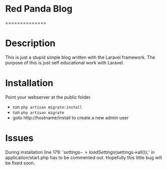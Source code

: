 # Red Panda Blog
==============

Description
===========
This is just a stupid simple blog written with the Laravel framework.
The purpose of this is just self educational work with Laravel.

Installation
============

Point your webserver at the public folder.

* run `php artisan migrate:install`
* run `php artisan migrate`
* goto http://hostname/install to create a new admin user


Issues
======

During installation line 179: '$settings->loadSettings($settings->all());' in application/start.php has to be commented out.
Hopefully this little bug will be fixed soon.
